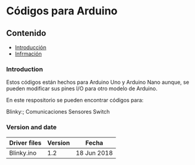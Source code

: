 # Códigos para Arduino

## Contenido

- [Introducción](#Introd)
- [Infrmación](#PICfile)
 
### Introduction<a name = Introd></a>

Estos códigos están hechos para Arduino Uno y Arduino Nano aunque, se pueden modificar sus pines I/O para otro modelo de Arduino.

En este respositorio se pueden encontrar códigos para:

Blinky:;
Comunicaciones
Sensores
Switch 

### Version and date<a name = Version></a>

Driver files      | Version | Fecha
------------------|---------|------------
Blinky.ino        |  1.2    | 18 Jun 2018






